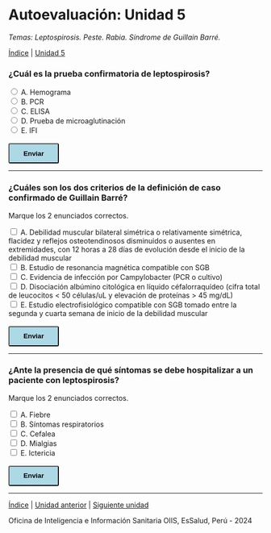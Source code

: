 <html>
<head>
<title>Autoevaluación: Unidad 4</title>
</head>
<body>

<h1>Autoevaluación: Unidad 5</h1>
<p><i>Temas: Leptospirosis. Peste. Rabia. Síndrome de Guillain Barré.</i></p>
<p><a href="index.html">Índice</a> | <a href="u5.html">Unidad 5</a>

<div>
<h3>¿Cuál es la prueba confirmatoria de leptospirosis?</h3>
  <div id='block-11'>
    <label for='option-11'>
      <input type='radio' name='option' value='A' id='option-11'/>
      A. Hemograma</label>
    <span id='result-11'></span>
  </div>
   <div id='block-12'>
    <label for='option-12'>
      <input type='radio' name='option' value='B' id='option-12'/>
      B. PCR</label>
    <span id='result-12'></span>
  </div>
   <div id='block-13'>
    <label for='option-13'>
      <input type='radio' name='option' value='C' id='option-13'/>
      C. ELISA</label>
    <span id='result-13'></span>
  </div>
  <div id='block-14'>
    <label for='option-14'>
      <input type='radio' name='option' value='D' id='option-14'/>
      D. Prueba de microaglutinación</label>
    <span id='result-14'></span>
  </div>
  <div id='block-15'>
    <label for='option-15'>
      <input type='radio' name='option' value='E' id='option-15'/>
      E. IFI</label>
    <span id='result-15'></span>
  </div>
  <br>
  <button type='button' onclick='displayAnswer1()' style='width: 100px; height: 40px; border-radius: 3px; background-color: lightblue; font-weight: 700;'>Enviar</button>
</div>
<script>
  //    The function evaluates the answer and displays result
  function displayAnswer1() {
    if (document.getElementById('option-11').checked) {
      document.getElementById('block-11').style.border = '3px solid red'
      document.getElementById('result-11').style.color = 'red'
      document.getElementById('result-11').innerHTML = 'Intenta otra vez &#128552;'
      document.getElementById('block-12').style.border = 'initial';
      document.getElementById('result-12').style.color = 'initial';
      document.getElementById('result-12').innerHTML = '';
      document.getElementById('block-13').style.border = 'initial';
      document.getElementById('result-13').style.color = 'initial';
      document.getElementById('result-13').innerHTML = '';
      document.getElementById('block-14').style.border = 'initial';
      document.getElementById('result-14').style.color = 'initial';
      document.getElementById('result-14').innerHTML = '';
      document.getElementById('block-15').style.border = 'initial';
      document.getElementById('result-15').style.color = 'initial';
      document.getElementById('result-15').innerHTML = '';
    }
    if (document.getElementById('option-12').checked) {
      document.getElementById('block-12').style.border = '3px solid red'
      document.getElementById('result-12').style.color = 'red'
      document.getElementById('result-12').innerHTML = 'Intenta otra vez &#128552;'
      document.getElementById('block-11').style.border = 'initial';
      document.getElementById('result-11').style.color = 'initial';
      document.getElementById('result-11').innerHTML = '';
      document.getElementById('block-13').style.border = 'initial';
      document.getElementById('result-13').style.color = 'initial';
      document.getElementById('result-13').innerHTML = '';
      document.getElementById('block-14').style.border = 'initial';
      document.getElementById('result-14').style.color = 'initial';
      document.getElementById('result-14').innerHTML = '';
      document.getElementById('block-15').style.border = 'initial';
      document.getElementById('result-15').style.color = 'initial';
      document.getElementById('result-15').innerHTML = '';
    }
    if (document.getElementById('option-13').checked) {
      document.getElementById('block-13').style.border = '3px solid red'
      document.getElementById('result-13').style.color = 'red'
      document.getElementById('result-13').innerHTML = 'Intenta otra vez &#128552;'
      document.getElementById('block-11').style.border = 'initial';
      document.getElementById('result-11').style.color = 'initial';
      document.getElementById('result-11').innerHTML = '';
      document.getElementById('block-12').style.border = 'initial';
      document.getElementById('result-12').style.color = 'initial';
      document.getElementById('result-12').innerHTML = '';
      document.getElementById('block-14').style.border = 'initial';
      document.getElementById('result-14').style.color = 'initial';
      document.getElementById('result-14').innerHTML = '';
      document.getElementById('block-15').style.border = 'initial';
      document.getElementById('result-15').style.color = 'initial';
      document.getElementById('result-15').innerHTML = '';
    }
    if (document.getElementById('option-14').checked) {
      document.getElementById('block-14').style.border = '3px solid limegreen'
      document.getElementById('result-14').style.color = 'limegreen'
      document.getElementById('result-14').innerHTML = '¡Correcto! &#128175; La prueba confirmatoria es la prueba de microaglutinación. &#127775;'
      document.getElementById('block-11').style.border = 'initial';
      document.getElementById('result-11').style.color = 'initial';
      document.getElementById('result-11').innerHTML = '';
      document.getElementById('block-12').style.border = 'initial';
      document.getElementById('result-12').style.color = 'initial';
      document.getElementById('result-12').innerHTML = '';
      document.getElementById('block-13').style.border = 'initial';
      document.getElementById('result-13').style.color = 'initial';
      document.getElementById('result-13').innerHTML = '';
      document.getElementById('block-15').style.border = 'initial';
      document.getElementById('result-15').style.color = 'initial';
      document.getElementById('result-15').innerHTML = '';
    }
    if (document.getElementById('option-15').checked) {
      document.getElementById('block-15').style.border = '3px solid red'
      document.getElementById('result-15').style.color = 'red'
      document.getElementById('result-15').innerHTML = 'Intenta otra vez &#128552;'
      document.getElementById('block-11').style.border = 'initial';
      document.getElementById('result-11').style.color = 'initial';
      document.getElementById('result-11').innerHTML = '';
      document.getElementById('block-12').style.border = 'initial';
      document.getElementById('result-12').style.color = 'initial';
      document.getElementById('result-12').innerHTML = '';
      document.getElementById('block-13').style.border = 'initial';
      document.getElementById('result-13').style.color = 'initial';
      document.getElementById('result-13').innerHTML = '';
      document.getElementById('block-14').style.border = 'initial';
      document.getElementById('result-14').style.color = 'initial';
      document.getElementById('result-14').innerHTML = '';
    }
  }
</script>

<hr>

<div>
<h3>¿Cuáles son los dos criterios de la definición de caso confirmado de Guillain Barré?</h3>
<p> Marque los 2 enunciados correctos.</p>
  <div id='block-21'>
    <label for='option-21'>
      <input type='checkbox' name='option' value='A' id='option-21'/>
      A. Debilidad muscular bilateral simétrica o relativamente simétrica, flacidez y reflejos osteotendinosos disminuidos o ausentes en extremidades, con 12 horas a 28 días de evolución desde el inicio de la debilidad muscular</label>
    <span id='result-21'></span>
  </div>
   <div id='block-22'>
    <label for='option-22'>
      <input type='checkbox' name='option' value='B' id='option-22'/>
      B. Estudio de resonancia magnética compatible con SGB</label>
    <span id='result-22'></span>
  </div>
   <div id='block-23'>
    <label for='option-23'>
      <input type='checkbox' name='option' value='C' id='option-23'/>
      C. Evidencia de infección por Campylobacter (PCR o cultivo)</label>
    <span id='result-23'></span>
  </div>
  <div id='block-24'>
    <label for='option-24'>
      <input type='checkbox' name='option' value='D' id='option-24'/>
      D. Disociación albúmino citológica en líquido céfalorraquídeo (cifra total de leucocitos < 50 células/uL y elevación de proteínas > 45 mg/dL)</label>
    <span id='result-24'></span>
  </div>
  <div id='block-25'>
    <label for='option-25'>
      <input type='checkbox' name='option' value='E' id='option-25'/>
      E. Estudio electrofisiológico compatible con SGB tomado entre la segunda y cuarta semana de inicio de la debilidad muscular</label>
    <span id='result-25'></span>
  </div>
  <br>
  <button type='button' onclick='displayAnswer2()' style='width: 100px; height: 40px; border-radius: 3px; background-color: lightblue; font-weight: 700;'>Enviar</button>
</div>
<script>
  //    The function evaluates the answer and displays result
  function displayAnswer2() {
    if (document.getElementById('option-21').checked) {
      document.getElementById('block-21').style.border = '3px solid red'
      document.getElementById('result-21').style.color = 'red'
      document.getElementById('result-21').innerHTML = 'Incorrecto &#128552;'
    } else {
      document.getElementById('block-21').style.border = 'initial';
      document.getElementById('result-21').style.color = 'initial';
      document.getElementById('result-21').innerHTML = '';
    }
    if (document.getElementById('option-22').checked) {
      document.getElementById('block-22').style.border = '3px solid red'
      document.getElementById('result-22').style.color = 'red'
      document.getElementById('result-22').innerHTML = 'Incorrecto &#128552;'
    } else {
      document.getElementById('block-22').style.border = 'initial';
      document.getElementById('result-22').style.color = 'initial';
      document.getElementById('result-22').innerHTML = '';
    }
    if (document.getElementById('option-23').checked) {
      document.getElementById('block-23').style.border = '3px solid red'
      document.getElementById('result-23').style.color = 'red'
      document.getElementById('result-23').innerHTML = 'Incorrecto &#128552;'
    } else {
      document.getElementById('block-23').style.border = 'initial';
      document.getElementById('result-23').style.color = 'initial';
      document.getElementById('result-23').innerHTML = '';
    }
    if (document.getElementById('option-24').checked) {
      document.getElementById('block-24').style.border = '3px solid limegreen'
      document.getElementById('result-24').style.color = 'limegreen'
      document.getElementById('result-24').innerHTML = '¡Correcto! &#127775;'
    } else {
      document.getElementById('block-24').style.border = 'initial';
      document.getElementById('result-24').style.color = 'initial';
      document.getElementById('result-24').innerHTML = '';
    }
    if (document.getElementById('option-25').checked) {
      document.getElementById('block-25').style.border = '3px solid limegreen'
      document.getElementById('result-25').style.color = 'limegreen'
      document.getElementById('result-25').innerHTML = '¡Correcto! &#127775;'
    } else {
      document.getElementById('block-25').style.border = 'initial';
      document.getElementById('result-25').style.color = 'initial';
      document.getElementById('result-25').innerHTML = '';
    }
  }
</script>

<hr>


<div>
<h3>¿Ante la presencia de qué síntomas se debe hospitalizar a un paciente con leptospirosis?</h3>
<p> Marque los 2 enunciados correctos.</p>
  <div id='block-31'>
    <label for='option-31'>
      <input type='checkbox' name='option' value='A' id='option-31'/>
      A. Fiebre</label>
    <span id='result-31'></span>
  </div>
   <div id='block-32'>
    <label for='option-32'>
      <input type='checkbox' name='option' value='B' id='option-32'/>
      B. Síntomas respiratorios</label>
    <span id='result-32'></span>
  </div>
   <div id='block-33'>
    <label for='option-33'>
      <input type='checkbox' name='option' value='C' id='option-33'/>
      C. Cefalea</label>
    <span id='result-33'></span>
  </div>
  <div id='block-34'>
    <label for='option-34'>
      <input type='checkbox' name='option' value='D' id='option-34'/>
      D. Mialgias</label>
    <span id='result-34'></span>
  </div>
  <div id='block-35'>
    <label for='option-35'>
      <input type='checkbox' name='option' value='E' id='option-35'/>
      E. Ictericia</label>
    <span id='result-35'></span>
  </div>
  <br>
  <button type='button' onclick='displayAnswer3()' style='width: 100px; height: 40px; border-radius: 3px; background-color: lightblue; font-weight: 700;'>Enviar</button>
</div>
<script>
  //    The function evaluates the answer and displays result
  function displayAnswer3() {
    if (document.getElementById('option-31').checked) {
      document.getElementById('block-31').style.border = '3px solid red'
      document.getElementById('result-31').style.color = 'red'
      document.getElementById('result-31').innerHTML = 'Incorrecto &#128552;'
    } else {
      document.getElementById('block-31').style.border = 'initial';
      document.getElementById('result-31').style.color = 'initial';
      document.getElementById('result-31').innerHTML = '';
    }
    if (document.getElementById('option-32').checked) {
      document.getElementById('block-32').style.border = '3px solid limegreen'
      document.getElementById('result-32').style.color = 'limegreen'
      document.getElementById('result-32').innerHTML = '¡Correcto! &#127775;'
    } else {
      document.getElementById('block-32').style.border = 'initial';
      document.getElementById('result-32').style.color = 'initial';
      document.getElementById('result-32').innerHTML = '';
    }
    if (document.getElementById('option-33').checked) {
      document.getElementById('block-33').style.border = '3px solid red'
      document.getElementById('result-33').style.color = 'red'
      document.getElementById('result-33').innerHTML = 'Incorrecto &#128552;'
    } else {
      document.getElementById('block-33').style.border = 'initial';
      document.getElementById('result-33').style.color = 'initial';
      document.getElementById('result-33').innerHTML = '';
    }
    if (document.getElementById('option-34').checked) {
      document.getElementById('block-34').style.border = '3px solid red'
      document.getElementById('result-34').style.color = 'red'
      document.getElementById('result-34').innerHTML = 'Incorrecto &#128552;'
    } else {
      document.getElementById('block-34').style.border = 'initial';
      document.getElementById('result-34').style.color = 'initial';
      document.getElementById('result-34').innerHTML = '';
    }
    if (document.getElementById('option-35').checked) {
      document.getElementById('block-35').style.border = '3px solid limegreen'
      document.getElementById('result-35').style.color = 'limegreen'
      document.getElementById('result-35').innerHTML = '¡Correcto! &#127775;'
    } else {
      document.getElementById('block-35').style.border = 'initial';
      document.getElementById('result-35').style.color = 'initial';
      document.getElementById('result-35').innerHTML = '';
    }
  }
</script>

<hr>

<p><a href="index.html">Índice</a> | <a href="u4.html">Unidad anterior</a> | <a href="u5.html">Siguiente unidad</a></p>

<p>Oficina de Inteligencia e Información Sanitaria OIIS, EsSalud, Perú - 2024</p>
